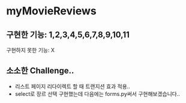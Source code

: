 # myMovieReviews

구현한 기능: 1,2,3,4,5,6,7,8,9,10,11
----------------------------
구현하지 못한 기능: X


소소한 Challenge..
---------
- 리스트 페이지 리다이렉트 할 때 트랜지션 효과 적용..
- select로 장르 선택 구현했는데 다음에는 forms.py써서 구현해보겠습니다..